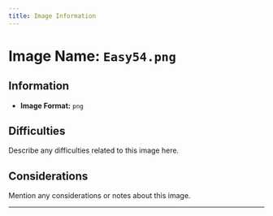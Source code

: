 ```yaml
---
title: Image Information
---
```


# Image Name: `Easy54.png`

## Information

- **Image Format:** `png`

## Difficulties

Describe any difficulties related to this image here.

## Considerations

Mention any considerations or notes about this image.

---

